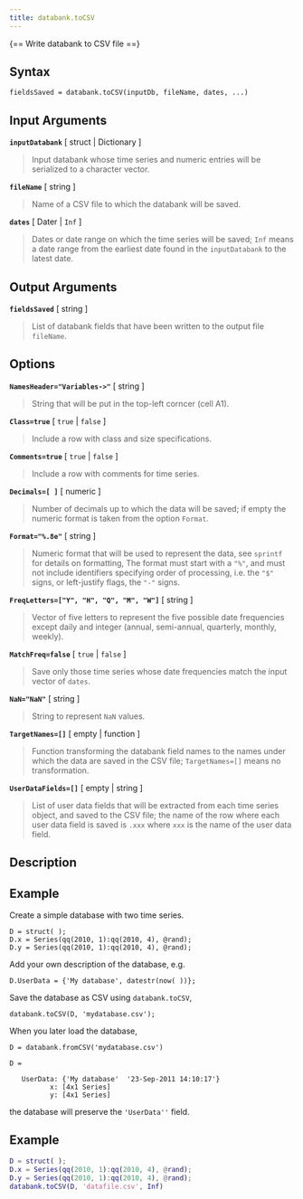 ```yaml
---
title: databank.toCSV
---
```


{== Write databank to CSV file ==}


## Syntax

    fieldsSaved = databank.toCSV(inputDb, fileName, dates, ...)


## Input Arguments


__`inputDatabank`__ [ struct | Dictionary ]
> 
> Input databank whose time series and numeric entries will be serialized
> to a character vector.
> 

__`fileName`__ [ string ]
> 
> Name of a CSV file to which the databank will be saved.
> 

__`dates`__ [ Dater | `Inf` ] 
> 
> Dates or date range on which the time series will be saved; `Inf` means
> a date range from the earliest date found in the `inputDatabank` to the
> latest date.
> 

## Output Arguments

__`fieldsSaved`__ [ string ]
> 
> List of databank fields that have been written to the output file 
> `fileName`.
> 


## Options

__`NamesHeader="Variables->"`__ [ string ] 
> 
> String that will be put in the top-left corncer (cell A1).
> 

__`Class=true`__ [ `true` | `false` ] 
> 
> Include a row with class and size specifications.
> 

__`Comments=true`__ [ `true` | `false` ] 
> 
> Include a row with comments for time series.
> 

__`Decimals=[ ]`__ [ numeric ] 
> 
> Number of decimals up to which the data will be saved; if empty the
> numeric format is taken from the option `Format`.
> 

__`Format="%.8e"`__ [ string ] 
> 
> Numeric format that will be used to represent the data, see `sprintf` for
> details on formatting, The format must start with a `"%"`, and must not
> include identifiers specifying order of processing, i.e. the `"$"` signs,
> or left-justify flags, the `"-"` signs.
> 

__`FreqLetters=["Y", "H", "Q", "M", "W"]`__ [ string ] 
> 
> Vector of five letters to represent the five possible date frequencies except daily
> and integer (annual, semi-annual, quarterly, monthly, weekly).
> 

__`MatchFreq=false`__ [ `true` | `false` ] 
> 
> Save only those time series whose date frequencies match the input vector
> of `dates`.
> 

__`NaN="NaN"`__ [ string ] 
> 
> String to represent `NaN` values.
> 

__`TargetNames=[]`__ [ empty | function ]
> 
> Function transforming the databank field names to the names under which
> the data are saved in the CSV file; `TargetNames=[]` means no
> transformation.
> 

__`UserDataFields=[]`__ [ empty | string ]
> 
> List of user data fields that will be extracted from each time series
> object, and saved to the CSV file; the name of the row where each user
> data field is saved is `.xxx` where `xxx` is the name of the user data
> field.
> 

## Description


## Example

Create a simple database with two time series.

    D = struct( );
    D.x = Series(qq(2010, 1):qq(2010, 4), @rand);
    D.y = Series(qq(2010, 1):qq(2010, 4), @rand);

Add your own description of the database, e.g.

    D.UserData = {'My database', datestr(now( ))};

Save the database as CSV using `databank.toCSV`, 

    databank.toCSV(D, 'mydatabase.csv');

When you later load the database, 

    D = databank.fromCSV('mydatabase.csv')

    D = 

       UserData: {'My database'  '23-Sep-2011 14:10:17'}
              x: [4x1 Series]
              y: [4x1 Series]

the database will preserve the `'UserData''` field.


## Example

```matlab
D = struct( );
D.x = Series(qq(2010, 1):qq(2010, 4), @rand);
D.y = Series(qq(2010, 1):qq(2010, 4), @rand);
databank.toCSV(D, 'datafile.csv', Inf)
```

